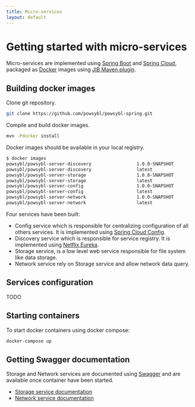 ```yaml
---
title: Micro-services
layout: default
---
```


# Getting started  with micro-services

Micro-services are implemented using [Spring Boot](https://spring.io/projects/spring-boot) and  [Spring Cloud](https://spring.io/projects/spring-cloud), packaged as [Docker](https://www.docker.com/) images using [JIB Maven plugin](https://github.com/GoogleContainerTools/jib/tree/master/jib-maven-plugin).

## Building docker images

Clone  git repository.

```bash
git clone https://github.com/powsybl/powsybl-spring.git
```

Compile and build docker images.

```bash
mvn -Pdocker install
```

Docker images should be available in your local registry.

```bash
$ docker images
powsybl/powsybl-server-discovery                 1.0.0-SNAPSHOT                   b4aa78912a87        49 years ago        163.7 MB
powsybl/powsybl-server-discovery                 latest                           b4aa78912a87        49 years ago        163.7 MB
powsybl/powsybl-server-storage                   1.0.0-SNAPSHOT                   5d5dfdc64985        49 years ago        170.9 MB
powsybl/powsybl-server-storage                   latest                           5d5dfdc64985        49 years ago        170.9 MB
powsybl/powsybl-server-config                    1.0.0-SNAPSHOT                   33056b76b8a1        49 years ago        145.8 MB
powsybl/powsybl-server-config                    latest                           33056b76b8a1        49 years ago        145.8 MB
powsybl/powsybl-server-network                   1.0.0-SNAPSHOT                   c6d5501e3af9        49 years ago        188.1 MB
powsybl/powsybl-server-network                   latest                           c6d5501e3af9        49 years ago        188.1 MB
```

Four services have been built:
 - Config service which is responsible for centralizing configuration of all others services. It is implemented using [Spring Cloud Config](https://spring.io/projects/spring-cloud-config).
 - Discovery service which is responsible for service registry. It is implemented using [Netflix Eureka](https://github.com/Netflix/eureka).
 - Storage service, is a low level web service responsible for file system like data storage.
 - Network service rely on Storage service and allow network data query.

## Services configuration

TODO

## Starting containers

To start docker containers using docker compose:

```bash
docker-compose up
```

## Getting Swagger documentation 

Storage and Network services are documented using [Swagger](https://swagger.io/) and are available once container have been started. 
 - [Storage service documentation](http://192.168.0.12:8090/swagger-ui.html)
 - [Network service documentation](http://192.168.0.13:8091/swagger-ui.html)

